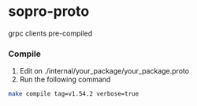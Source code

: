 # sopro-proto

grpc clients pre-compiled


###  Compile

1. Edit on ./internal/your_package/your_package.proto
2. Run the following command

```bash
make compile tag=v1.54.2 verbose=true
```
